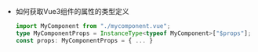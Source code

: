 - 如何获取Vue3组件的属性的类型定义

    ```ts
    import MyComponent from "./mycomponent.vue";
    type MyComponentProps = InstanceType<typeof MyComponent>["$props"];
    const props: MyComponentProps = { ... }
    ```
